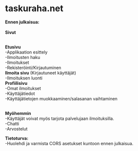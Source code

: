 # taskuraha.net

**Ennen julkaisua:**
<br/>
<br/>**Sivut**

<br/>**Etusivu**
<br/>-Applikaation esittely
<br/>-Ilmoitusten haku
<br/>-Ilmoitukset
<br/>-Rekisteröinti/Kirjautuminen
<br/>**Ilmoita sivu** (Kirjautuneet käyttäjät)
<br/>-Ilmoituksen luonti
<br/>**Profiilisivu**
<br/>-Omat ilmoitukset
<br/>-Käyttäjätiedot
<br/>-Käyttäjätietojen muokkaaminen/salasanan vaihtaminen

<br/>**Myöhemmin**
<br/>-Käyttäjät voivat myös tarjota palvelujaan ilmoituksilla.
<br/>-Chatti
<br/>-Arvostelut

**Tietoturva:**
<br/>-Huolehdi ja varmista CORS asetukset kuntoon ennen julkaisua.
